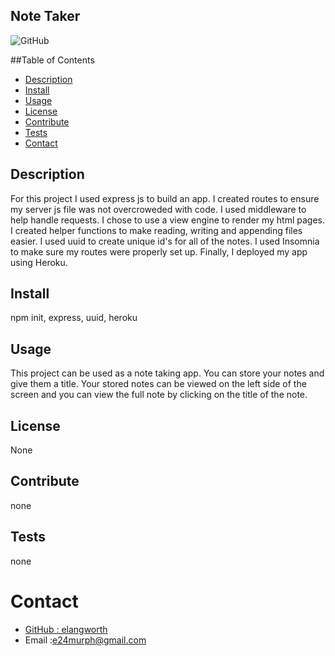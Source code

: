 ## Note Taker
![GitHub](https://img.shields.io/github/license/elangworth/Note-Taker?logo=GitHub&logoColor=blue)

##Table of Contents
* [Description](#Description)
* [Install](#Install)
* [Usage](#Usage)
* [License](#License)
* [Contribute](#Contribute)
* [Tests](#Tests)
* [Contact](#Contact)
<a name="Description"></a>
## Description
For this project I used express js to build an app. I created routes to ensure my server js file was not overcroweded with code. I used middleware to help handle requests. I chose to use a view engine to render my html pages. I created helper functions to make reading, writing and appending files easier. I used uuid to create unique id's for all of the notes. I used Insomnia to make sure my routes were properly set up. Finally, I deployed my app using Heroku.
<a name="Install"></a>
## Install
npm init, express, uuid, heroku
<a name="Usage"></a>
## Usage
This project can be used as a note taking app. You can store your notes and give them a title. Your stored notes can be viewed on the left side of the screen and  you can view the full note by clicking on the title of the note.
<a name="License"></a>
## License
None
<a name="Contribute"></a>
## Contribute
none
<a name="Tests"></a>
## Tests
none    
<a name="Contact"></a>
# Contact 
* [GitHub : elangworth](https://github.com/elangworth)
* Email :e24murph@gmail.com
